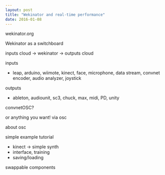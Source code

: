```yaml
---
layout: post
title: "Wekinator and real-time performance"
date: 2016-01-08
---
```




wekinator.org

Wekinator as a switchboard

inputs cloud -> wekinator -> outputs cloud

inputs
- leap, arduino, wiimote, kinect, face, microphone, data stream, convnet encoder, audio analyzer, joystick

outputs
- ableton, audiounit, sc3, chuck, max, midi, PD, unity

convnetOSC?

or anything you want! via osc

about osc

simple example tutorial
 - kinect -> simple synth
 - interface, training
 - saving/loading

swappable components